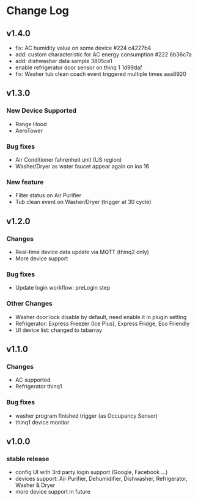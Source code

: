 # Change Log

## v1.4.0

- fix: AC humidity value on some device #224  c4227b4
- add: custom characteristic for AC energy consumption #222  6b36c7a
- add: dishwasher data sample  3805ce1
- enable refrigerator door sensor on thinq 1  1d99daf
- fix: Washer tub clean coach event triggered multiple times  aaa8920

## v1.3.0

### New Device Supported

* Range Hood
* AeroTower

### Bug fixes

* Air Conditioner fahrenheit unit (US region)
* Washer/Dryer as water faucet appear again on ios 16

### New feature

* Filter status on Air Purifier
* Tub clean event on Washer/Dryer (trigger at 30 cycle)

## v1.2.0

### Changes

* Real-time device data update via MQTT (thinq2 only)
* More device support

### Bug fixes

* Update login workflow: preLogin step

### Other Changes

* Washer door lock disable by default, need enable it in plugin setting
* Refrigerator: Express Freezer (Ice Plus), Express Fridge, Eco Friendly
* UI device list: changed to tabarray

## v1.1.0

### Changes

* AC supported
* Refrigerator thinq1

### Bug fixes

* washer program finished trigger (as Occupancy Sensor)
* thinq1 device monitor

## v1.0.0

### stable release

* config UI with 3rd party login support (Google, Facebook ...)
* devices support: Air Purifier, Dehumidifier, Dishwasher, Refrigerator, Washer & Dryer
* more device support in future
